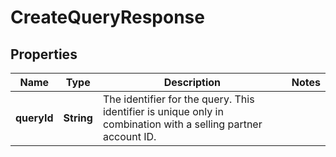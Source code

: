 # CreateQueryResponse

## Properties
Name | Type | Description | Notes
------------ | ------------- | ------------- | -------------
**queryId** | **String** | The identifier for the query. This identifier is unique only in combination with a selling partner account ID. | 
